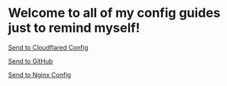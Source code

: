 # Welcome to all of my config guides just to remind myself!

[Send to Cloudflared Config](cloudflare.example.config.yml)

[Send to GitHub](github.md)

[Send to Nginx Config](nginx.config.conf)
